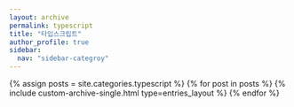 ```yaml
---
layout: archive
permalink: typescript
title: "타입스크립트"
author_profile: true
sidebar:
  nav: "sidebar-categroy"
---
```


{% assign posts = site.categories.typescript %}
{% for post in posts %}
  {% include custom-archive-single.html type=entries_layout %}
{% endfor %}